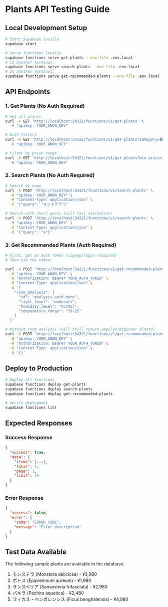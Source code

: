 # Plants API Testing Guide

## Local Development Setup

```bash
# Start Supabase locally
supabase start

# Serve functions locally
supabase functions serve get-plants --env-file .env.local
# In another terminal:
supabase functions serve search-plants --env-file .env.local
# In another terminal:
supabase functions serve get-recommended-plants --env-file .env.local
```

## API Endpoints

### 1. Get Plants (No Auth Required)
```bash
# Get all plants
curl -X GET 'http://localhost:54321/functions/v1/get-plants' \
  -H "apikey: YOUR_ANON_KEY"

# With filters
curl -X GET 'http://localhost:54321/functions/v1/get-plants?category=観葉植物&size=M&sort_by=price&sort_order=asc&page=1&limit=10' \
  -H "apikey: YOUR_ANON_KEY"

# Filter by price range
curl -X GET 'http://localhost:54321/functions/v1/get-plants?min_price=1000&max_price=5000' \
  -H "apikey: YOUR_ANON_KEY"
```

### 2. Search Plants (No Auth Required)
```bash
# Search by name
curl -X POST 'http://localhost:54321/functions/v1/search-plants' \
  -H "apikey: YOUR_ANON_KEY" \
  -H "Content-Type: application/json" \
  -d '{"query": "モンステラ"}'

# Search with short query (will fail validation)
curl -X POST 'http://localhost:54321/functions/v1/search-plants' \
  -H "apikey: YOUR_ANON_KEY" \
  -H "Content-Type: application/json" \
  -d '{"query": "a"}'
```

### 3. Get Recommended Plants (Auth Required)
```bash
# First, get an auth token (signup/login required)
# Then use the token:

curl -X POST 'http://localhost:54321/functions/v1/get-recommended-plants' \
  -H "apikey: YOUR_ANON_KEY" \
  -H "Authorization: Bearer YOUR_AUTH_TOKEN" \
  -H "Content-Type: application/json" \
  -d '{
    "room_analysis": {
      "id": "analysis-uuid-here",
      "light_level": "moderate",
      "humidity_level": "normal",
      "temperature_range": "20-25"
    }
  }'

# Without room analysis (will still return popular/beginner plants)
curl -X POST 'http://localhost:54321/functions/v1/get-recommended-plants' \
  -H "apikey: YOUR_ANON_KEY" \
  -H "Authorization: Bearer YOUR_AUTH_TOKEN" \
  -H "Content-Type: application/json" \
  -d '{}'
```

## Deploy to Production

```bash
# Deploy all functions
supabase functions deploy get-plants
supabase functions deploy search-plants
supabase functions deploy get-recommended-plants

# Verify deployment
supabase functions list
```

## Expected Responses

### Success Response
```json
{
  "success": true,
  "data": {
    "items": [...],
    "total": 5,
    "page": 1,
    "limit": 20
  }
}
```

### Error Response
```json
{
  "success": false,
  "error": {
    "code": "ERROR_CODE",
    "message": "Error description"
  }
}
```

## Test Data Available

The following sample plants are available in the database:
1. モンステラ (Monstera deliciosa) - ¥3,980
2. ポトス (Epipremnum aureum) - ¥1,980
3. サンスベリア (Sansevieria trifasciata) - ¥2,980
4. パキラ (Pachira aquatica) - ¥2,480
5. フィカス・ベンガレンシス (Ficus benghalensis) - ¥4,980